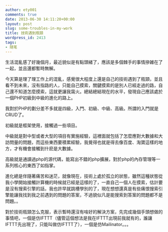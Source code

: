 ```yaml
---
author: ety001
comments: true
date: 2013-06-30 14:11:20+00:00
layout: post
slug: some-troubles-in-my-work
title: 技術遇到瓶頸
wordpress_id: 2413
tags:
- 随笔
---
```


生活混亂感了好幾個月，最近貌似是有點頭緒了，應該是多個棘手的事情摻雑在了一起，並且還都暫時無解。

今天算是理了理工作上的混亂，感覺很大程度上還是自己的技術遇到了瓶頸，並且看不到未來，沒有指路的人，只能自己摸索，關鍵摸索的是別人已經走過的路，自己還不知道怎麼摸索，這就更讓我窩火。總結總結現在的水平，發現自己應該處於一個PHP初級到中級的進化的路上。

我對於PHP的劃分差不多就是四級，入門、初級、中級、高級。所謂的入門就是CRUD了。

初級就是框架使用，接觸過一些項目。

中級就是對中型或者大型的項目有實施經驗，這裡面就包括了怎麼應對大數據和大訪問量的問題，而這些東西要積累經驗，我覺得也就是得去像百度、淘寶這樣的地方，才有機會接觸到什麽是大數據。

高級就是通讀過php的源代碼，能寫出不錯的php擴展，對於php的內存管理等一系列核心的東西了如指掌。

進化總是伴隨著痛苦和迷茫，就像現在，技術上處於孤立的狀態，雖然這種狀態從我小學開始接觸計算機的時候就已經是這樣的了，一直自己一個人在摸索，估計要是沒有搜索引擎的話，我也許早就跳槽學別的了，現在想想還真是有些痛恨搜索引擎能讓我找到我之前遇到的問題的答案，不過貌似凡是能搜索到答案的問題都不是問題。。

對於技術瓶頸怎么克服，表示暫時還沒有啥好的解決方案，先完成幾個手頭想做的事情吧，一個是仿IFTTT（儘管這個想法是我在IFTTT出現前我就有的，誰讓IFTTT先出現了，只能叫做仿IFTTT了），一個是仿Mailinator。。。

